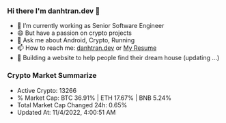 ### Hi there I'm danhtran.dev 👋

- 🔭 I’m currently working as Senior Software Engineer
- 😄 But have a passion on crypto projects
- 💬 Ask me about Android, Crypto, Running 
- 📫 How to reach me: <a href="https://danhtran.dev" target="_blank">danhtran.dev</a> or <a href="Dan-Resume.pdf" target="_blank">My Resume</a>
- 🌱 Building a website to help people find their dream house (updating ...)

### Crypto Market Summarize
- Active Crypto: 13266
- % Market Cap: BTC 36.91% | ETH 17.67% | BNB 5.24%
- Total Market Cap Changed 24h: 0.65%
- Updated At: 11/4/2022, 4:00:51 AM
